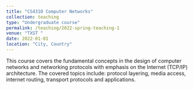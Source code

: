 ```yaml
---
title: "CS4310 Computer Networks"
collection: teaching
type: "Undergraduate course"
permalink: /teaching/2022-spring-teaching-1
venue: "TXST "
date: 2022-01-01
location: "City, Country"
---
```

This course covers the fundamental concepts in the design of computer networks and networking protocols with emphasis on the Internet (TCP/IP) architecture. The covered topics include: protocol layering, media access, internet routing, transport protocols and applications.
<!-- 
Heading 1
======

Heading 2
======

Heading 3
====== -->
